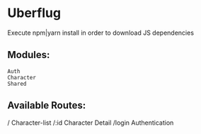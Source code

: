 # Uberflug
Execute npm|yarn install in order to download JS dependencies

## Modules:
    Auth
    Character
    Shared

## Available Routes:

/ Character-list
/:id Character Detail
/login Authentication